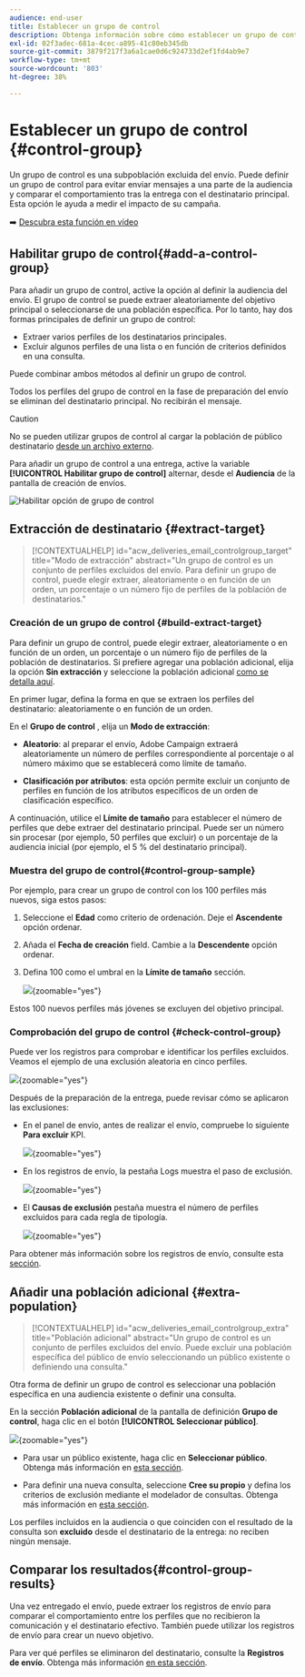 ```yaml
---
audience: end-user
title: Establecer un grupo de control
description: Obtenga información sobre cómo establecer un grupo de control para los mensajes en la interfaz de usuario web de Campaign
exl-id: 02f3adec-681a-4cec-a895-41c80eb345db
source-git-commit: 3879f217f3a6a1cae0d6c924733d2ef1fd4ab9e7
workflow-type: tm+mt
source-wordcount: '803'
ht-degree: 38%

---
```


# Establecer un grupo de control {#control-group}

Un grupo de control es una subpoblación excluida del envío. Puede definir un grupo de control para evitar enviar mensajes a una parte de la audiencia y comparar el comportamiento tras la entrega con el destinatario principal. Esta opción le ayuda a medir el impacto de su campaña.

➡️ [Descubra esta función en vídeo](create-audience.md#video)

## Habilitar grupo de control{#add-a-control-group}

Para añadir un grupo de control, active la opción al definir la audiencia del envío. El grupo de control se puede extraer aleatoriamente del objetivo principal o seleccionarse de una población específica. Por lo tanto, hay dos formas principales de definir un grupo de control:

* Extraer varios perfiles de los destinatarios principales.
* Excluir algunos perfiles de una lista o en función de criterios definidos en una consulta.

Puede combinar ambos métodos al definir un grupo de control.

Todos los perfiles del grupo de control en la fase de preparación del envío se eliminan del destinatario principal. No recibirán el mensaje.

>[!CAUTION]
>
>No se pueden utilizar grupos de control al cargar la población de público destinatario [desde un archivo externo](file-audience.md).

Para añadir un grupo de control a una entrega, active la variable **[!UICONTROL Habilitar grupo de control]** alternar, desde el **Audiencia** de la pantalla de creación de envíos.

![Habilitar opción de grupo de control](assets/control-group1.png)


## Extracción de destinatario {#extract-target}

>[!CONTEXTUALHELP]
>id="acw_deliveries_email_controlgroup_target"
>title="Modo de extracción"
>abstract="Un grupo de control es un conjunto de perfiles excluidos del envío. Para definir un grupo de control, puede elegir extraer, aleatoriamente o en función de un orden, un porcentaje o un número fijo de perfiles de la población de destinatarios."


### Creación de un grupo de control {#build-extract-target}

Para definir un grupo de control, puede elegir extraer, aleatoriamente o en función de un orden, un porcentaje o un número fijo de perfiles de la población de destinatarios. Si prefiere agregar una población adicional, elija la opción **Sin extracción** y seleccione la población adicional [como se detalla aquí](#extra-population).

En primer lugar, defina la forma en que se extraen los perfiles del destinatario: aleatoriamente o en función de un orden.

En el **Grupo de control** , elija un **Modo de extracción**:

* **Aleatorio**: al preparar el envío, Adobe Campaign extraerá aleatoriamente un número de perfiles correspondiente al porcentaje o al número máximo que se establecerá como límite de tamaño.

* **Clasificación por atributos**: esta opción permite excluir un conjunto de perfiles en función de los atributos específicos de un orden de clasificación específico.


A continuación, utilice el **Límite de tamaño** para establecer el número de perfiles que debe extraer del destinatario principal. Puede ser un número sin procesar (por ejemplo, 50 perfiles que excluir) o un porcentaje de la audiencia inicial (por ejemplo, el 5 % del destinatario principal).


### Muestra del grupo de control{#control-group-sample}

Por ejemplo, para crear un grupo de control con los 100 perfiles más nuevos, siga estos pasos:

1. Seleccione el **Edad** como criterio de ordenación. Deje el **Ascendente** opción ordenar.
1. Añada el **Fecha de creación** field. Cambie a la **Descendente** opción ordenar.
1. Defina 100 como el umbral en la **Límite de tamaño** sección.

   ![](assets/control-group2.png){zoomable=&quot;yes&quot;}

Estos 100 nuevos perfiles más jóvenes se excluyen del objetivo principal.

### Comprobación del grupo de control {#check-control-group}

Puede ver los registros para comprobar e identificar los perfiles excluidos. Veamos el ejemplo de una exclusión aleatoria en cinco perfiles.

![](assets/control-group4.png){zoomable=&quot;yes&quot;}

Después de la preparación de la entrega, puede revisar cómo se aplicaron las exclusiones:

* En el panel de envío, antes de realizar el envío, compruebe lo siguiente **Para excluir** KPI.

  ![](assets/control-group5.png){zoomable=&quot;yes&quot;}

* En los registros de envío, la pestaña Logs muestra el paso de exclusión.

  ![](assets/control-group-sample-logs.png){zoomable=&quot;yes&quot;}
<!--

 * The **Exclusion logs** tab displays each profile and the related exclusion **Reason**.

    ![](assets/control-group6.png){zoomable="yes"}
-->

* El **Causas de exclusión** pestaña muestra el número de perfiles excluidos para cada regla de tipología.

  ![](assets/control-group7.png){zoomable=&quot;yes&quot;}

Para obtener más información sobre los registros de envío, consulte esta [sección](../monitor/delivery-logs.md).

## Añadir una población adicional {#extra-population}

>[!CONTEXTUALHELP]
>id="acw_deliveries_email_controlgroup_extra"
>title="Población adicional"
>abstract="Un grupo de control es un conjunto de perfiles excluidos del envío. Puede excluir una población específica del público de envío seleccionando un público existente o definiendo una consulta."

Otra forma de definir un grupo de control es seleccionar una población específica en una audiencia existente o definir una consulta.

En la sección **Población adicional** de la pantalla de definición **Grupo de control**, haga clic en el botón **[!UICONTROL Seleccionar público]**.

![](assets/control-group3.png){zoomable=&quot;yes&quot;}

* Para usar un público existente, haga clic en **Seleccionar público**. Obtenga más información en [esta sección](add-audience.md).

* Para definir una nueva consulta, seleccione **Cree su propio** y defina los criterios de exclusión mediante el modelador de consultas. Obtenga más información en [esta sección](../query/query-modeler-overview.md).

Los perfiles incluidos en la audiencia o que coinciden con el resultado de la consulta son **excluido** desde el destinatario de la entrega: no reciben ningún mensaje.

## Comparar los resultados{#control-group-results}

Una vez entregado el envío, puede extraer los registros de envío para comparar el comportamiento entre los perfiles que no recibieron la comunicación y el destinatario efectivo. También puede utilizar los registros de envío para crear un nuevo objetivo.

Para ver qué perfiles se eliminaron del destinatario, consulte la **Registros de envío**. Obtenga más información [en esta sección](#check-control-group).
